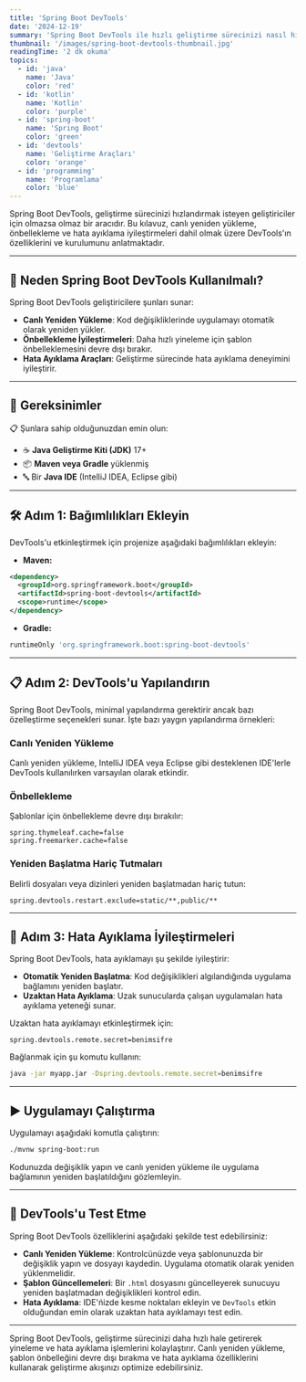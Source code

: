 ```yaml
---
title: 'Spring Boot DevTools'
date: '2024-12-19'
summary: 'Spring Boot DevTools ile hızlı geliştirme sürecinizi nasıl hızlandırabileceğinizi keşfedin. Canlı yeniden yükleme, önbellekleme ve hata ayıklama ipuçları içerir.'
thumbnail: '/images/spring-boot-devtools-thumbnail.jpg'
readingTime: '2 dk okuma'
topics:
  - id: 'java'
    name: 'Java'
    color: 'red'
  - id: 'kotlin'
    name: 'Kotlin'
    color: 'purple'
  - id: 'spring-boot'
    name: 'Spring Boot'
    color: 'green'
  - id: 'devtools'
    name: 'Geliştirme Araçları'
    color: 'orange'
  - id: 'programming'
    name: 'Programlama'
    color: 'blue'
---
```


Spring Boot DevTools, geliştirme sürecinizi hızlandırmak isteyen geliştiriciler için olmazsa olmaz bir aracıdır. Bu kılavuz, canlı yeniden yükleme, önbellekleme ve hata ayıklama iyileştirmeleri dahil olmak üzere DevTools'ın özelliklerini ve kurulumunu anlatmaktadır.

---

## 🌟 Neden Spring Boot DevTools Kullanılmalı?

Spring Boot DevTools geliştiricilere şunları sunar:

- **Canlı Yeniden Yükleme**: Kod değişikliklerinde uygulamayı otomatik olarak yeniden yükler.
- **Önbellekleme İyileştirmeleri**: Daha hızlı yineleme için şablon önbelleklemesini devre dışı bırakır.
- **Hata Ayıklama Araçları**: Geliştirme sürecinde hata ayıklama deneyimini iyileştirir.

---

## 🌟 Gereksinimler

📋 Şunlara sahip olduğunuzdan emin olun:

- ☕ **Java Geliştirme Kiti (JDK)** 17+
- 📦 **Maven veya Gradle** yüklenmiş
- 🔤 Bir **Java IDE** (IntelliJ IDEA, Eclipse gibi)

---

## 🛠️ Adım 1: Bağımlılıkları Ekleyin

DevTools'u etkinleştirmek için projenize aşağıdaki bağımlılıkları ekleyin:

- **Maven:**

```xml
<dependency>
  <groupId>org.springframework.boot</groupId>
  <artifactId>spring-boot-devtools</artifactId>
  <scope>runtime</scope>
</dependency>
```

- **Gradle:**

```groovy
runtimeOnly 'org.springframework.boot:spring-boot-devtools'
```

---

## 📋 Adım 2: DevTools'u Yapılandırın

Spring Boot DevTools, minimal yapılandırma gerektirir ancak bazı özelleştirme seçenekleri sunar. İşte bazı yaygın yapılandırma örnekleri:

### Canlı Yeniden Yükleme

Canlı yeniden yükleme, IntelliJ IDEA veya Eclipse gibi desteklenen IDE'lerle DevTools kullanılırken varsayılan olarak etkindir.

### Önbellekleme

Şablonlar için önbellekleme devre dışı bırakılır:

```properties
spring.thymeleaf.cache=false
spring.freemarker.cache=false
```

### Yeniden Başlatma Hariç Tutmaları

Belirli dosyaları veya dizinleri yeniden başlatmadan hariç tutun:

```properties
spring.devtools.restart.exclude=static/**,public/**
```

---

## 📖 Adım 3: Hata Ayıklama İyileştirmeleri

Spring Boot DevTools, hata ayıklamayı şu şekilde iyileştirir:

- **Otomatik Yeniden Başlatma**: Kod değişiklikleri algılandığında uygulama bağlamını yeniden başlatır.
- **Uzaktan Hata Ayıklama**: Uzak sunucularda çalışan uygulamaları hata ayıklama yeteneği sunar.

Uzaktan hata ayıklamayı etkinleştirmek için:

```properties
spring.devtools.remote.secret=benimsifre
```

Bağlanmak için şu komutu kullanın:

```bash
java -jar myapp.jar -Dspring.devtools.remote.secret=benimsifre
```

---

## ▶️ Uygulamayı Çalıştırma

Uygulamayı aşağıdaki komutla çalıştırın:

```bash
./mvnw spring-boot:run
```

Kodunuzda değişiklik yapın ve canlı yeniden yükleme ile uygulama bağlamının yeniden başlatıldığını gözlemleyin.

---

## 🧪 DevTools'u Test Etme

Spring Boot DevTools özelliklerini aşağıdaki şekilde test edebilirsiniz:

- **Canlı Yeniden Yükleme**: Kontrolcünüzde veya şablonunuzda bir değişiklik yapın ve dosyayı kaydedin. Uygulama otomatik olarak yeniden yüklenmelidir.
- **Şablon Güncellemeleri**: Bir `.html` dosyasını güncelleyerek sunucuyu yeniden başlatmadan değişiklikleri kontrol edin.
- **Hata Ayıklama**: IDE'ńizde kesme noktaları ekleyin ve `DevTools` etkin olduğundan emin olarak uzaktan hata ayıklamayı test edin.

---

Spring Boot DevTools, geliştirme sürecinizi daha hızlı hale getirerek yineleme ve hata ayıklama işlemlerini kolaylaştırır. Canlı yeniden yükleme, şablon önbelleğini devre dışı bırakma ve hata ayıklama özelliklerini kullanarak geliştirme akışınızı optimize edebilirsiniz.
